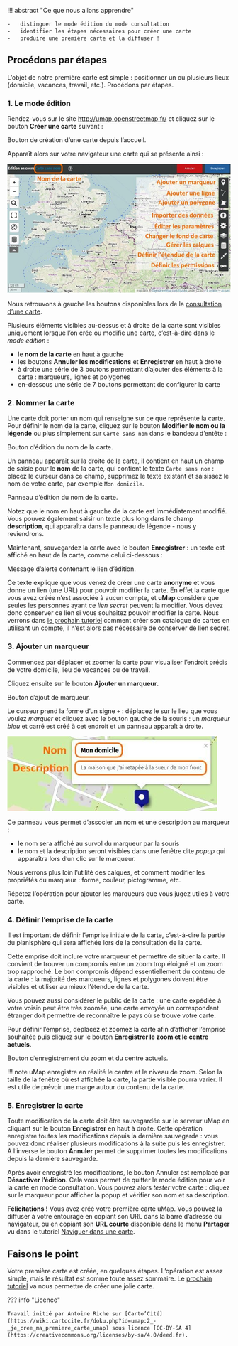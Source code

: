 !!! abstract "Ce que nous allons apprendre"

    -   distinguer le mode édition du mode consultation
    -   identifier les étapes nécessaires pour créer une carte
    -   produire une première carte et la diffuser !

## Procédons par étapes

L’objet de notre première carte est simple : positionner un ou plusieurs
lieux (domicile, vacances, travail, etc.). Procédons par étapes.

### 1. Le mode édition

Rendez-vous sur le site <http://umap.openstreetmap.fr/> et cliquez sur
le bouton **Créer une carte** suivant :

<shot-scraper
    data-output="static/tutoriels/create-map.png"
    data-url="https://umap.openstreetmap.fr/fr/"
    data-alt="Bouton de création d’une carte depuis l’accueil."
    data-width="176"
    data-height="119"
    data-selector=".button.button-primary"
    data-padding="5"
    >Bouton de création d’une carte depuis l’accueil.</shot-scraper>


Apparaît alors sur votre navigateur une carte qui se présente ainsi :

![umap_edition.jpg](../../static/tutoriels/2-je-cree-ma-premiere-carte-umap/umap_edition.jpg)

Nous retrouvons à gauche les boutons disponibles lors de la
[consultation d’une carte](1-browsing-a-map.md).

Plusieurs éléments visibles au-dessus et à droite de la carte sont
visibles uniquement lorsque l’on crée ou modifie une carte, c’est-à-dire
dans le *mode édition* :

-   le **nom de la carte** en haut à gauche
-   les boutons **Annuler les modifications** et **Enregistrer** en haut à droite
-   à droite une série de 3 boutons permettant d’ajouter des éléments à
    la carte : marqueurs, lignes et polygones
-   en-dessous une série de 7 boutons permettant de configurer la carte

### 2. Nommer la carte

Une carte doit porter un nom qui renseigne sur ce que représente la carte.
Pour définir le nom de la carte, cliquez sur le bouton
**Modifier le nom ou la légende** ou plus simplement sur `Carte sans nom` dans
le bandeau d’entête :

<shot-scraper
    data-output="static/tutoriels/modify-name.png"
    data-url="https://umap.openstreetmap.fr/fr/map/new/"
    data-alt="Bouton d’édition du nom de la carte."
    data-width="46"
    data-height="47"
    data-selector=".leaflet-toolbar-icon.umap-control-caption"
    data-padding="5"
    >Bouton d’édition du nom de la carte.</shot-scraper>

Un panneau apparaît sur la droite de la carte, il contient en haut un
champ de saisie pour le **nom** de la carte, qui contient le texte
`Carte sans nom` : placez le curseur dans ce champ, supprimez le texte
existant et saisissez le nom de votre carte, par exemple `Mon domicile`.

<shot-scraper
    data-output="static/tutoriels/modify-name-panel.png"
    data-url="https://umap.openstreetmap.fr/fr/map/new/"
    data-alt="Panneau d’édition du nom de la carte."
    data-width="410"
    data-height="382"
    data-selector=".panel.right"
    data-padding="5"
    data-javascript="document.querySelector('button.map-name').click()"
    >Panneau d’édition du nom de la carte.</shot-scraper>

Notez que le nom en haut à gauche de la carte est immédiatement modifié.
Vous pouvez également saisir un texte plus long dans le champ
**description**, qui apparaîtra dans le panneau de légende - nous y
reviendrons.

Maintenant, sauvegardez la carte avec le bouton **Enregistrer** : un
texte est affiché en haut de la carte, comme celui ci-dessous :

<shot-scraper
    data-output="static/tutoriels/create-map-alert.png"
    data-url="https://umap.openstreetmap.fr/fr/map/new/"
    data-alt="Message d’alerte contenant le lien d’édition."
    data-width="790"
    data-height="226"
    data-selector='umap-alert-creation [role="dialog"]'
    >Message d’alerte contenant le lien d’édition.</shot-scraper>

Ce texte explique que vous venez de créer une carte **anonyme** et vous
donne un lien (une URL) pour pouvoir modifier la carte. En effet la
carte que vous avez créée n’est associée à aucun compte, et **uMap**
considère que seules les personnes ayant ce *lien secret* peuvent la
modifier. Vous devez donc conserver ce lien si vous souhaitez pouvoir
modifier la carte. Nous verrons dans [le prochain tutoriel](3-create-account.md)
comment créer son catalogue de cartes en utilisant un compte, il n’est alors pas
nécessaire de conserver de lien secret.

### 3. Ajouter un marqueur

Commencez par déplacer et zoomer la carte pour visualiser l’endroit
précis de votre domicile, lieu de vacances ou de travail.

Cliquez ensuite sur le bouton **Ajouter un marqueur**.

<shot-scraper
    data-output="static/tutoriels/draw-marker.png"
    data-url="https://umap.openstreetmap.fr/fr/map/new/"
    data-alt="Bouton d’ajout de marqueur."
    data-width="46"
    data-height="47"
    data-selector=".leaflet-toolbar-icon.umap-draw-marker"
    data-padding="5"
    >Bouton d’ajout de marqueur.</shot-scraper>

Le curseur prend la forme d’un signe
`+` : déplacez le sur le lieu que vous voulez *marquer* et cliquez avec
le bouton gauche de la souris : un *marqueur bleu* et carré est créé à
cet endroit et un panneau apparaît à droite.

![umap_marqueur.jpg](../../static/tutoriels/2-je-cree-ma-premiere-carte-umap/umap_marqueur.jpg)

Ce panneau vous permet
d’associer un nom et une description au marqueur :

-   le nom sera affiché au survol du marqueur par la souris
-   le nom et la description seront visibles dans une fenêtre dite
    *popup* qui apparaîtra lors d’un clic sur le marqueur.

Nous verrons plus loin l’utilité des calques, et comment modifier les
propriétés du marqueur : forme, couleur, pictogramme, etc.

Répétez l’opération pour ajouter les marqueurs que vous jugez utiles à
votre carte.

### 4. Définir l’emprise de la carte

Il est important de définir l’emprise initiale de la carte, c’est-à-dire
la partie du planisphère qui sera affichée lors de la consultation de la
carte.

Cette emprise doit inclure votre marqueur et permettre de situer la
carte. Il convient de trouver un compromis entre un zoom trop éloigné et
un zoom trop rapproché. Le bon compromis dépend essentiellement du
contenu de la carte : la majorité des marqueurs, lignes et polygones
doivent être visibles et utiliser au mieux l’étendue de la carte.

Vous pouvez aussi considérer le public de la carte : une carte expédiée
à votre voisin peut être très zoomée, une carte envoyée un correspondant
étranger doit permettre de reconnaître le pays où se trouve votre carte.


Pour définir
l’emprise, déplacez et zoomez la carte afin d’afficher l’emprise
souhaitée puis cliquez sur le bouton **Enregistrer le zoom et le centre
actuels**.

<shot-scraper
    data-output="static/tutoriels/register-zoom.png"
    data-url="https://umap.openstreetmap.fr/fr/map/new/"
    data-alt="Bouton d’enregistrement du zoom et du centre actuels."
    data-width="46"
    data-height="47"
    data-selector=".leaflet-toolbar-icon.update-map-extent"
    data-padding="5"
    >Bouton d’enregistrement du zoom et du centre actuels.</shot-scraper>

!!! note
    uMap enregistre en réalité le centre et le niveau de
    zoom. Selon la taille de la fenêtre où est affichée la carte, la partie
    visible pourra varier. Il est utile de prévoir une marge autour du
    contenu de la carte.

### 5. Enregistrer la carte

Toute modification de la carte doit être sauvegardée sur le serveur uMap
en cliquant sur le bouton **Enregistrer** en haut à droite. Cette
opération enregistre toutes les modifications depuis la dernière
sauvegarde : vous pouvez donc réaliser plusieurs modifications à la
suite puis les enregistrer. A l’inverse le bouton **Annuler** permet de
supprimer toutes les modifications depuis la dernière sauvegarde.

Après avoir enregistré les modifications, le bouton Annuler est remplacé
par **Désactiver l’édition**. Cela vous permet de quitter le mode
édition pour voir la carte en mode consultation. Vous pouvez alors
*tester* votre carte : cliquez sur le marqueur pour afficher la popup et
vérifier son nom et sa description.

**Félicitations !** Vous avez créé votre première carte uMap. Vous
pouvez la diffuser à votre entourage en copiant son URL dans la barre
d’adresse du navigateur, ou en copiant son **URL courte** disponible
dans le menu **Partager** vu dans le tutoriel
[Naviguer dans une carte](1-browsing-a-map.md).

## Faisons le point

Votre première carte est créée, en quelques étapes. L’opération est
assez simple, mais le résultat est somme toute assez sommaire. Le
[prochain tutoriel](3-create-account.md) va nous
permettre de créer une jolie carte.


??? info "Licence"

    Travail initié par Antoine Riche sur [Carto’Cité](https://wiki.cartocite.fr/doku.php?id=umap:2_-_je_cree_ma_premiere_carte_umap) sous licence [CC-BY-SA 4](https://creativecommons.org/licenses/by-sa/4.0/deed.fr).

